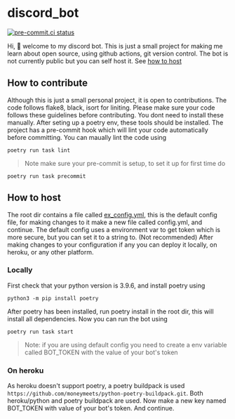 # discord_bot

[![pre-commit.ci status](https://results.pre-commit.ci/badge/github/chirag-droid/discord_bot/main.svg)](https://results.pre-commit.ci/latest/github/chirag-droid/discord_bot/main)

Hi, :wave: welcome to my discord bot. This is just a small project for making me learn about open source, using github actions, git version control. The bot is not currently public but you can self host it. See [how to host](#host)

## <a id="contribute">How to contribute</a>
Although this is just a small personal project, it is open to contributions. The code follows flake8, black, isort for liniting. Please make sure your code follows these guidelines before contributing. You dont need to install these manually. After seting up a poetry env, these tools should be installed. The project has a pre-commit hook which will lint your code automatically before committing. You can maually lint the code using
```
poetry run task lint
```
> Note make sure your pre-commit is setup, to set it up for first time do
```
poetry run task precommit
```

## <a id="host">How to host</a>
The root dir contains a file called [ex_config.yml](./ex_config.yml), this is the default config file, for making changes to it make a new file called config.yml, and continue.
The default config uses a environment var to get token which is more secure, but you can set it to a string to. (Not recommended)
After making changes to your configuration if any you can deploy it locally, on heroku, or any other platform.
### Locally
First check that your python version is 3.9.6, and install poetry using
```
python3 -m pip install poetry
```
After poetry has been installed, run poetry install in the root dir, this will install all dependencies. Now you can run the bot using
```
poetry run task start
```
> Note: if you are using default config you need to create a env variable called BOT_TOKEN with the value of your bot's token

### On heroku
As heroku doesn't support poetry, a poetry buildpack is used ```https://github.com/moneymeets/python-poetry-buildpack.git```.
Both heroku/python and poetry buildpack are used.
Now make a new key named BOT_TOKEN with value of your bot's token. And continue.

